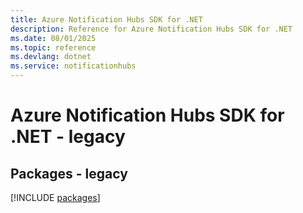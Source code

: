 ```yaml
---
title: Azure Notification Hubs SDK for .NET
description: Reference for Azure Notification Hubs SDK for .NET
ms.date: 08/01/2025
ms.topic: reference
ms.devlang: dotnet
ms.service: notificationhubs
---
```

# Azure Notification Hubs SDK for .NET - legacy
## Packages - legacy
[!INCLUDE [packages](notification-hubs-index.md)]